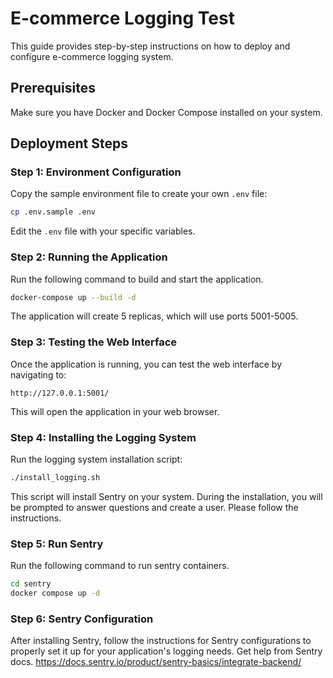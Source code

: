 # E-commerce Logging Test

This guide provides step-by-step instructions on how to deploy and configure e-commerce logging system.

## Prerequisites

Make sure you have Docker and Docker Compose installed on your system.

## Deployment Steps

### Step 1: Environment Configuration

Copy the sample environment file to create your own `.env` file:

```bash
cp .env.sample .env
```

Edit the `.env` file with your specific variables.

### Step 2: Running the Application

Run the following command to build and start the application.

```bash
docker-compose up --build -d
```

The application will create 5 replicas, which will use ports 5001-5005.

### Step 3: Testing the Web Interface

Once the application is running, you can test the web interface by navigating to:

```
http://127.0.0.1:5001/
```

This will open the application in your web browser.

### Step 4: Installing the Logging System

Run the logging system installation script:

```bash
./install_logging.sh
```

This script will install Sentry on your system. During the installation, you will be prompted to answer questions and create a user. Please follow the instructions.

### Step 5: Run Sentry
Run the following command to run sentry containers.

```bash
cd sentry
docker compose up -d
```

### Step 6: Sentry Configuration

After installing Sentry, follow the instructions for Sentry configurations to properly set it up for your application's logging needs.
Get help from Sentry docs. https://docs.sentry.io/product/sentry-basics/integrate-backend/